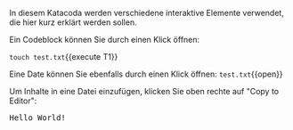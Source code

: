 In diesem Katacoda werden verschiedene interaktive Elemente verwendet, die hier kurz erklärt werden sollen.

Ein Codeblock können Sie durch einen Klick öffnen:

`touch test.txt`{{execute T1}}

Eine Date können Sie ebenfalls durch einen Klick öffnen: `test.txt`{{open}}

Um Inhalte in eine Datei einzufügen, klicken Sie oben rechte auf "Copy to Editor":

<pre class="file" data-filename="test.py" data-target="replace">
Hello World!
</pre>
